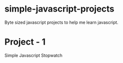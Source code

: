 # simple-javascript-projects
Byte sized javascript projects to help me learn javascript.


# Project - 1
Simple Javascript Stopwatch
